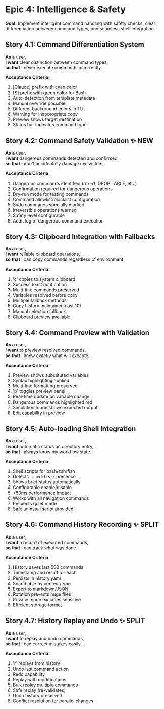 # Epic 4: Intelligence & Safety

**Goal:** Implement intelligent command handling with safety checks, clear differentiation between command types, and seamless shell integration.

## Story 4.1: Command Differentiation System

**As a** user,  
**I want** clear distinction between command types,  
**so that** I never execute commands incorrectly.

**Acceptance Criteria:**

1. [Claude] prefix with cyan color
2. [$] prefix with green color for Bash
3. Auto-detection from template metadata
4. Manual override possible
5. Different background colors in TUI
6. Warning for inappropriate copy
7. Preview shows target destination
8. Status bar indicates command type

## Story 4.2: Command Safety Validation ✨ NEW

**As a** user,  
**I want** dangerous commands detected and confirmed,  
**so that** I don't accidentally damage my system.

**Acceptance Criteria:**

1. Dangerous commands identified (rm -rf, DROP TABLE, etc.)
2. Confirmation required for dangerous operations
3. Dry-run mode for testing commands
4. Command allowlist/blocklist configuration
5. Sudo commands specially marked
6. Irreversible operations warned
7. Safety level configurable
8. Audit log of dangerous command execution

## Story 4.3: Clipboard Integration with Fallbacks

**As a** user,  
**I want** reliable clipboard operations,  
**so that** I can copy commands regardless of environment.

**Acceptance Criteria:**

1. 'c' copies to system clipboard
2. Success toast notification
3. Multi-line commands preserved
4. Variables resolved before copy
5. Multiple fallback methods
6. Copy history maintained (last 10)
7. Manual selection fallback
8. Clipboard preview available

## Story 4.4: Command Preview with Validation

**As a** user,  
**I want** to preview resolved commands,  
**so that** I know exactly what will execute.

**Acceptance Criteria:**

1. Preview shows substituted variables
2. Syntax highlighting applied
3. Multi-line formatting preserved
4. 'p' toggles preview panel
5. Real-time update on variable change
6. Dangerous commands highlighted red
7. Simulation mode shows expected output
8. Edit capability in preview

## Story 4.5: Auto-loading Shell Integration

**As a** user,  
**I want** automatic status on directory entry,  
**so that** I always know my workflow state.

**Acceptance Criteria:**

1. Shell scripts for bash/zsh/fish
2. Detects `.checklist/` presence
3. Shows brief status automatically
4. Configurable enable/disable
5. <50ms performance impact
6. Works with all navigation commands
7. Respects quiet mode
8. Safe uninstall script provided

## Story 4.6: Command History Recording ✨ SPLIT

**As a** user,  
**I want** a record of executed commands,  
**so that** I can track what was done.

**Acceptance Criteria:**

1. History saves last 500 commands
2. Timestamp and result for each
3. Persists in history.yaml
4. Searchable by content/type
5. Export to markdown/JSON
6. Rotation prevents huge files
7. Privacy mode excludes sensitive
8. Efficient storage format

## Story 4.7: History Replay and Undo ✨ SPLIT

**As a** user,  
**I want** to replay and undo commands,  
**so that** I can correct mistakes easily.

**Acceptance Criteria:**

1. 'r' replays from history
2. Undo last command action
3. Redo capability
4. Replay with modifications
5. Bulk replay multiple commands
6. Safe replay (re-validates)
7. Undo history preserved
8. Conflict resolution for parallel changes
